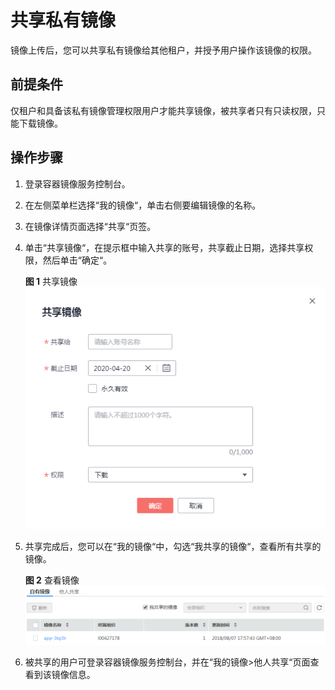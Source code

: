 # 共享私有镜像<a name="swr_01_0026"></a>

镜像上传后，您可以共享私有镜像给其他租户，并授予用户操作该镜像的权限。

## 前提条件<a name="section15251822105111"></a>

仅租户和具备该私有镜像管理权限用户才能共享镜像，被共享者只有只读权限，只能下载镜像。

## 操作步骤<a name="section78076281236"></a>

1.  登录容器镜像服务控制台。
2.  在左侧菜单栏选择“我的镜像“，单击右侧要编辑镜像的名称。
3.  在镜像详情页面选择“共享“页签。
4.  单击“共享镜像“，在提示框中输入共享的账号，共享截止日期，选择共享权限，然后单击“确定“。

    **图 1**  共享镜像<a name="fig152257225916"></a>  
    ![](figures/共享镜像.png "共享镜像")

5.  共享完成后，您可以在“我的镜像“中，勾选“我共享的镜像“，查看所有共享的镜像。

    **图 2**  查看镜像<a name="fig8572253171116"></a>  
    ![](figures/查看镜像.png "查看镜像")

6.  被共享的用户可登录容器镜像服务控制台，并在“我的镜像\>他人共享“页面查看到该镜像信息。


